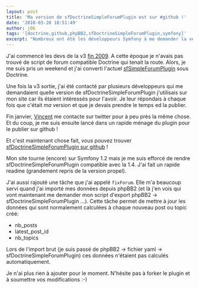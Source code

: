 ```yaml
---
layout: post
title: 'Ma version de sfDoctrineSimpleForumPlugin est sur #github !'
date: '2010-03-20 18:51:49'
author: j0k
tags: '[doctrine,github,phpBB2,sfDoctrineSimpleForumPlugin,symfony]'
excerpt: "Nombreux ont été les développeurs Symfony à me demander la version du plugin sfSimpleForumPlugin que j'avais converti sous Doctrine sur mon site car ils ne trouvaient pas leur bonheur dans ce qui existait. C'est pourquoi je me suis décidé à la publier, \"brut de décoffrage\" sur github."
---
```


J'ai commencé les devs de la v3 [fin 2009][1]. A cette époque je n'avais pas trouvé de script de forum compatible Doctrine qui tenait la route. Alors, je me suis pris un weekend et j'ai converti l'actuel [sfSimpleForumPlugin][2] sous Doctrine.

Une fois la v3 sortie, j'ai été contacté par plusieurs développeurs qui me demandaient quelle version de sfDoctrineSimpleForumPlugin j'utilisais sur mon site car ils étaient intéressés pour l'avoir. Je leur répondais à chaque fois que c'était *ma* version et que je devais prendre le temps ed la publier.

Fin janvier, [Vincent][3] me contacte sur twitter pour à peu près la même chose. Et du coup, je me suis ensuite lancé dans un rapide ménage du plugin pour le publier sur github !

Et c'est maintenant chose fait, vous pouvez trouver [sfDoctrineSimpleForumPlugin sur github][4] !

Mon site tourne (encore) sur Symfony 1.2 mais je me suis efforcé de rendre sfDoctrineSimpleForumPlugin compatible avec la 1.4. J'ai fait un rapide readme (grandement repris de la version propel).

J'ai aussi rajouté une tâche que j'ai appelé `fixForum`. Elle m'a beaucoup servi quand j'ai importé mes données depuis phpBB2 (et là j'en vois qui vont maintenant me demander mon script d'export phpBB2 -> sfDoctrineSimpleForumPlugin ...). Cette tâche permet de mettre à jour les données qui sont normalement calculées à chaque nouveau post ou topic créé:

  - nb_posts
  - latest_post_id
  - nb_topics

Lors de l'import brut (je suis passé de phpBB2 -> fichier yaml -> sfDoctrineSimpleForumPlugin) ces données n'étaient pas calculés automatiquement.

Je n'ai plus rien à ajouter pour le moment. N'hésite pas à forker le plugin et à soumettre vos modifications :-)


  [1]: http://www.j0k3r.net/blog/teasing-v3-0
  [2]: http://www.symfony-project.org/plugins/sfSimpleForumPlugin
  [3]: http://twitter.com/vjousse
  [4]: http://github.com/j0k3r/sfDoctrineSimpleForumPlugin
